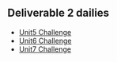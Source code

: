 ## Deliverable 2 dailies
- [Unit5 Challenge](https://www.youtube.com/watch?v=syXEjVdY_Cw)
- [Unit6 Challenge](https://www.youtube.com/watch?v=yA9XOMyBEYE)
- [Unit7 Challenge](https://www.youtube.com/watch?v=wuly7GNDj6w)
